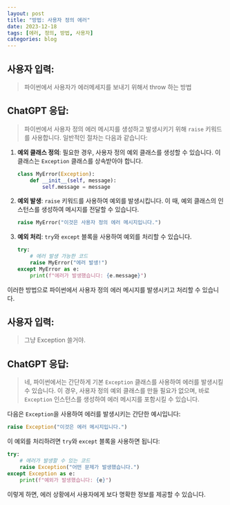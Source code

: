```yaml
---
layout: post
title: "방법: 사용자 정의 에러"
date: 2023-12-18
tags: [에러, 정의, 방법, 사용자]
categories: blog
---
```


## 사용자 입력:
> 파이썬에서 사용자가 에러메세지를 보내기 위해서 throw 하는 방법

## ChatGPT 응답:
> 파이썬에서 사용자 정의 에러 메시지를 생성하고 발생시키기 위해 `raise` 키워드를 사용합니다. 일반적인 절차는 다음과 같습니다:

1. **예외 클래스 정의**: 필요한 경우, 사용자 정의 예외 클래스를 생성할 수 있습니다. 이 클래스는 `Exception` 클래스를 상속받아야 합니다.
   
   ```python
   class MyError(Exception):
       def __init__(self, message):
           self.message = message
   ```

2. **예외 발생**: `raise` 키워드를 사용하여 예외를 발생시킵니다. 이 때, 예외 클래스의 인스턴스를 생성하여 메시지를 전달할 수 있습니다.

   ```python
   raise MyError("이것은 사용자 정의 에러 메시지입니다.")
   ```

3. **예외 처리**: `try`와 `except` 블록을 사용하여 예외를 처리할 수 있습니다.

   ```python
   try:
       # 에러 발생 가능한 코드
       raise MyError("에러 발생!")
   except MyError as e:
       print(f"에러가 발생했습니다: {e.message}")
   ```

이러한 방법으로 파이썬에서 사용자 정의 에러 메시지를 발생시키고 처리할 수 있습니다.

## 사용자 입력:
> 그냥 Exception 쓸거야.

## ChatGPT 응답:
> 네, 파이썬에서는 간단하게 기본 `Exception` 클래스를 사용하여 에러를 발생시킬 수 있습니다. 이 경우, 사용자 정의 예외 클래스를 만들 필요가 없으며, 바로 `Exception` 인스턴스를 생성하여 에러 메시지를 포함시킬 수 있습니다.

다음은 `Exception`을 사용하여 에러를 발생시키는 간단한 예시입니다:

```python
raise Exception("이것은 에러 메시지입니다.")
```

이 예외를 처리하려면 `try`와 `except` 블록을 사용하면 됩니다:

```python
try:
    # 에러가 발생할 수 있는 코드
    raise Exception("어떤 문제가 발생했습니다.")
except Exception as e:
    print(f"예외가 발생했습니다: {e}")
```

이렇게 하면, 에러 상황에서 사용자에게 보다 명확한 정보를 제공할 수 있습니다.

